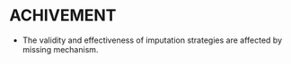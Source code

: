 # ACHIVEMENT
+ The validity and effectiveness of imputation strategies are affected by missing mechanism.